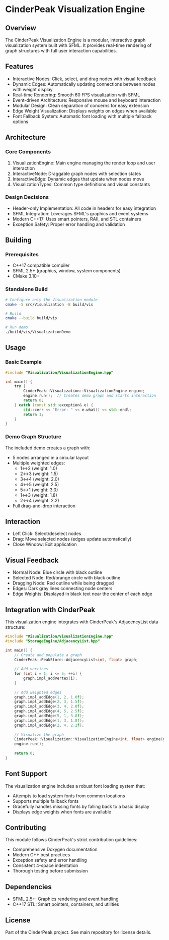 # CinderPeak Visualization Engine

## Overview

The CinderPeak Visualization Engine is a modular, interactive graph visualization system built with SFML. It provides real-time rendering of graph structures with full user interaction capabilities.

## Features

- Interactive Nodes: Click, select, and drag nodes with visual feedback
- Dynamic Edges: Automatically updating connections between nodes with weight display
- Real-time Rendering: Smooth 60 FPS visualization with SFML
- Event-driven Architecture: Responsive mouse and keyboard interaction
- Modular Design: Clean separation of concerns for easy extension
- Edge Weight Visualization: Displays weights on edges when available
- Font Fallback System: Automatic font loading with multiple fallback options

## Architecture

### Core Components

1. VisualizationEngine: Main engine managing the render loop and user interaction
2. InteractiveNode: Draggable graph nodes with selection states
3. InteractiveEdge: Dynamic edges that update when nodes move
4. VisualizationTypes: Common type definitions and visual constants

### Design Decisions

- Header-only Implementation: All code in headers for easy integration
- SFML Integration: Leverages SFML's graphics and event systems
- Modern C++17: Uses smart pointers, RAII, and STL containers
- Exception Safety: Proper error handling and validation

## Building

### Prerequisites

- C++17 compatible compiler
- SFML 2.5+ (graphics, window, system components)
- CMake 3.10+

### Standalone Build

```bash
# Configure only the Visualization module
cmake -S src/Visualization -B build/vis

# Build
cmake --build build/vis

# Run demo
./build/vis/VisualizationDemo
```

## Usage

### Basic Example

```cpp
#include "Visualization/VisualizationEngine.hpp"

int main() {
    try {
        CinderPeak::Visualization::VisualizationEngine engine;
        engine.run();  // Creates demo graph and starts interaction
        return 0;
    } catch (const std::exception& e) {
        std::cerr << "Error: " << e.what() << std::endl;
        return 1;
    }
}
```

### Demo Graph Structure

The included demo creates a graph with:
- 5 nodes arranged in a circular layout
- Multiple weighted edges:
  - 1↔2 (weight: 1.0)
  - 2↔3 (weight: 1.5)
  - 3↔4 (weight: 2.0)
  - 4↔5 (weight: 2.5)
  - 5↔1 (weight: 3.0)
  - 1↔3 (weight: 1.8)
  - 2↔4 (weight: 2.2)
- Full drag-and-drop interaction

## Interaction

- Left Click: Select/deselect nodes
- Drag: Move selected nodes (edges update automatically)
- Close Window: Exit application

## Visual Feedback

- Normal Node: Blue circle with black outline
- Selected Node: Red/orange circle with black outline
- Dragging Node: Red outline while being dragged
- Edges: Dark gray lines connecting node centers
- Edge Weights: Displayed in black text near the center of each edge

## Integration with CinderPeak

This visualization engine integrates with CinderPeak's AdjacencyList data structure:

```cpp
#include "Visualization/VisualizationEngine.hpp"
#include "StorageEngine/AdjacencyList.hpp"

int main() {
    // Create and populate a graph
    CinderPeak::PeakStore::AdjacencyList<int, float> graph;
    
    // Add vertices
    for (int i = 1; i <= 5; ++i) {
        graph.impl_addVertex(i);
    }
    
    // Add weighted edges
    graph.impl_addEdge(1, 2, 1.0f);
    graph.impl_addEdge(2, 3, 1.5f);
    graph.impl_addEdge(3, 4, 2.0f);
    graph.impl_addEdge(4, 5, 2.5f);
    graph.impl_addEdge(5, 1, 3.0f);
    graph.impl_addEdge(1, 3, 1.8f);
    graph.impl_addEdge(2, 4, 2.2f);
    
    // Visualize the graph
    CinderPeak::Visualization::VisualizationEngine<int, float> engine(graph);
    engine.run();
    
    return 0;
}
```

## Font Support

The visualization engine includes a robust font loading system that:
- Attempts to load system fonts from common locations
- Supports multiple fallback fonts
- Gracefully handles missing fonts by falling back to a basic display
- Displays edge weights when fonts are available

## Contributing

This module follows CinderPeak's strict contribution guidelines:
- Comprehensive Doxygen documentation
- Modern C++ best practices
- Exception safety and error handling
- Consistent 4-space indentation
- Thorough testing before submission

## Dependencies

- SFML 2.5+: Graphics rendering and event handling
- C++17 STL: Smart pointers, containers, and utilities

## License

Part of the CinderPeak project. See main repository for license details.
